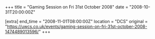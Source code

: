 +++
title = "Gaming Session on Fri 31st October 2008"
date = "2008-10-31T20:00:00Z"

[extra]
end_time = "2008-11-01T08:00:00Z"
location = "DCS"
original = "https://uwcs.co.uk/events/gaming-session-on-fri-31st-october-2008-1474489013596/"
+++



